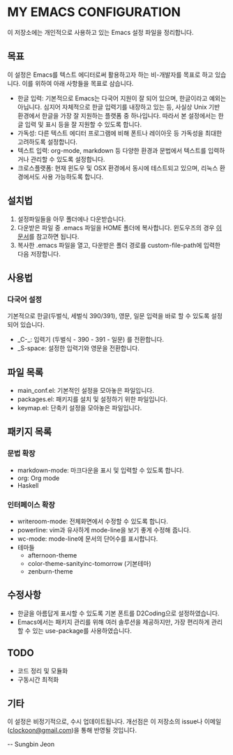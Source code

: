 # MY EMACS CONFIGURATION

이 저장소에는 개인적으로 사용하고 있는 Emacs 설정 파일을 정리합니다.

## 목표
이 설정은 Emacs를 텍스트 에디터로써 활용하고자 하는 비-개발자를 목표로 하고 있습니다. 이를 위하여 아래 사항들을 목표로 삼습니다.

- 한글 입력: 기본적으로 Emacs는 다국어 지원이 잘 되어 있으며, 한글이라고 예외는 아닙니다. 심지어 자체적으로 한글 입력기를 내장하고 있는 등, 사실상 Unix 기반 환경에서 한글을 가장 잘 지원하는 플랫폼 중 하나입니다. 따라서 본 설정에서는 한글 입력 및 표시 등을 잘 지원할 수 있도록 합니다.
- 가독성: 다른 텍스트 에디터 프로그램에 비해 폰트나 레이아웃 등 가독성을 최대한 고려하도록 설정합니다.
- 텍스트 입력: org-mode, markdown 등 다양한 환경과 문법에서 텍스트를 입력하거나 관리할 수 있도록 설정합니다.
- 크로스플랫폼: 현재 윈도우 및 OSX 환경에서 동시에 테스트되고 있으며, 리눅스 환경에서도 사용 가능하도록 합니다.

## 설치법
1. 설정파일들을 아무 폴더에나 다운받습니다.
2. 다운받은 파일 중 .emacs 파일을 HOME 폴더에 복사합니다. 윈도우즈의 경우 [이 문서](https://www.gnu.org/software/emacs/manual/html_node/emacs/Windows-HOME.html)를 참고하면 됩니다.
3. 복사한 .emacs 파일을 열고, 다운받은 폴더 경로를 custom-file-path에 입력한 다음 저장합니다.

## 사용법
### 다국어 설정
기본적으로 한글(두벌식, 세벌식 390/391), 영문, 일문 입력을 바로 할 수 있도록 설정되어 있습니다.

- _C-\_: 입력기 (두벌식 - 390 - 391 - 일문) 를 전환합니다.
- _S-space: 설정한 입력기와 영문을 전환합니다.

## 파일 목록
- main_conf.el: 기본적인 설정을 모아놓은 파일입니다.
- packages.el: 패키지를 설치 및 설정하기 위한 파일입니다.
- keymap.el: 단축키 설정을 모아놓은 파일입니다.

## 패키지 목록
### 문법 확장
- markdown-mode: 마크다운을 표시 및 입력할 수 있도록 합니다.
- org: Org mode
- Haskell

### 인터페이스 확장
- writeroom-mode: 전체화면에서 수정할 수 있도록 합니다.
- powerline: vim과 유사하게 mode-line을 보기 좋게 수정해 줍니다.
- wc-mode: mode-line에 문서의 단어수를 표시합니다.
- 테마들
    - afternoon-theme
	- color-theme-sanityinc-tomorrow (기본테마)
	- zenburn-theme

## 수정사항
- 한글을 아름답게 표시할 수 있도록 기본 폰트를 D2Coding으로 설정하였습니다.
- Emacs에서는 패키지 관리를 위해 여러 솔루션을 제공하지만, 가장 편리하게 관리할 수 있는 use-package를 사용하였습니다.

## TODO
- 코드 정리 및 모듈화
- 구동시간 최적화

## 기타
이 설정은 비정기적으로, 수시 업데이트됩니다. 개선점은 이 저장소의 issue나 이메일 (clockoon@gmail.com)을 통해 반영될 것입니다.

-- Sungbin Jeon
